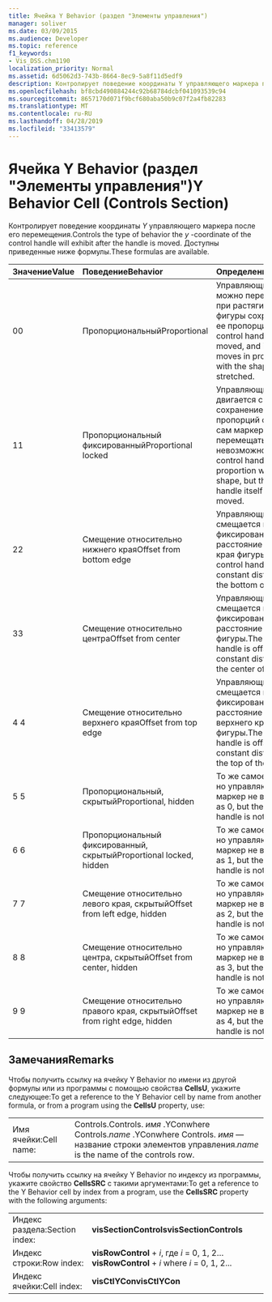 ```yaml
---
title: Ячейка Y Behavior (раздел "Элементы управления")
manager: soliver
ms.date: 03/09/2015
ms.audience: Developer
ms.topic: reference
f1_keywords:
- Vis_DSS.chm1190
localization_priority: Normal
ms.assetid: 6d5062d3-743b-8664-8ec9-5a8f11d5edf9
description: Контролирует поведение координаты Y управляющего маркера после его перемещения. Доступны приведенные ниже формулы.
ms.openlocfilehash: bf8cbd490884244c92b68784dcbf041093539c94
ms.sourcegitcommit: 8657170d071f9bcf680aba50b9c07f2a4fb82283
ms.translationtype: MT
ms.contentlocale: ru-RU
ms.lasthandoff: 04/28/2019
ms.locfileid: "33413579"
---
```

# <a name="y-behavior-cell-controls-section"></a><span data-ttu-id="dd5ac-104">Ячейка Y Behavior (раздел "Элементы управления")</span><span class="sxs-lookup"><span data-stu-id="dd5ac-104">Y Behavior Cell (Controls Section)</span></span>

<span data-ttu-id="dd5ac-105">Контролирует поведение координаты *Y* управляющего маркера после его перемещения.</span><span class="sxs-lookup"><span data-stu-id="dd5ac-105">Controls the type of behavior the  *y*  -coordinate of the control handle will exhibit after the handle is moved.</span></span> <span data-ttu-id="dd5ac-106">Доступны приведенные ниже формулы.</span><span class="sxs-lookup"><span data-stu-id="dd5ac-106">These formulas are available.</span></span> 
  
|<span data-ttu-id="dd5ac-107">**Значение**</span><span class="sxs-lookup"><span data-stu-id="dd5ac-107">**Value**</span></span>|<span data-ttu-id="dd5ac-108">**Поведение**</span><span class="sxs-lookup"><span data-stu-id="dd5ac-108">**Behavior**</span></span>|<span data-ttu-id="dd5ac-109">**Определение**</span><span class="sxs-lookup"><span data-stu-id="dd5ac-109">**Definition**</span></span>|<span data-ttu-id="dd5ac-110">**Константа автоматизации**</span><span class="sxs-lookup"><span data-stu-id="dd5ac-110">**Automation constant**</span></span>|
|:-----|:-----|:-----|:-----|
| <span data-ttu-id="dd5ac-111">0</span><span class="sxs-lookup"><span data-stu-id="dd5ac-111">0</span></span>  <br/> | <span data-ttu-id="dd5ac-112">Пропорциональный</span><span class="sxs-lookup"><span data-stu-id="dd5ac-112">Proportional</span></span>  <br/> | <span data-ttu-id="dd5ac-113">Управляющий маркер можно перемещать, но при растягивании фигуры сохраняются ее пропорции.</span><span class="sxs-lookup"><span data-stu-id="dd5ac-113">The control handle can be moved, and it also moves in proportion with the shape when it is stretched.</span></span>  <br/> |<span data-ttu-id="dd5ac-114">**visCtlProportional**</span><span class="sxs-lookup"><span data-stu-id="dd5ac-114">**visCtlProportional**</span></span> <br/> |
| <span data-ttu-id="dd5ac-115">1</span><span class="sxs-lookup"><span data-stu-id="dd5ac-115">1</span></span>  <br/> | <span data-ttu-id="dd5ac-116">Пропорциональный фиксированный</span><span class="sxs-lookup"><span data-stu-id="dd5ac-116">Proportional locked</span></span>  <br/> | <span data-ttu-id="dd5ac-117">Управляющий маркер двигается с сохранением пропорций фигуры, но сам маркер перемещать невозможно.</span><span class="sxs-lookup"><span data-stu-id="dd5ac-117">The control handle moves in proportion with the shape, but the control handle itself cannot be moved.</span></span>  <br/> |<span data-ttu-id="dd5ac-118">**visCtlLocked**</span><span class="sxs-lookup"><span data-stu-id="dd5ac-118">**visCtlLocked**</span></span> <br/> |
| <span data-ttu-id="dd5ac-119">2</span><span class="sxs-lookup"><span data-stu-id="dd5ac-119">2</span></span>  <br/> | <span data-ttu-id="dd5ac-120">Смещение относительно нижнего края</span><span class="sxs-lookup"><span data-stu-id="dd5ac-120">Offset from bottom edge</span></span>  <br/> | <span data-ttu-id="dd5ac-121">Управляющий маркер смещается на фиксированное расстояние от нижнего края фигуры.</span><span class="sxs-lookup"><span data-stu-id="dd5ac-121">The control handle is offset a constant distance from the bottom of the shape.</span></span>  <br/> |<span data-ttu-id="dd5ac-122">**visCtlOffsetMin**</span><span class="sxs-lookup"><span data-stu-id="dd5ac-122">**visCtlOffsetMin**</span></span> <br/> |
| <span data-ttu-id="dd5ac-123">3</span><span class="sxs-lookup"><span data-stu-id="dd5ac-123">3</span></span>  <br/> | <span data-ttu-id="dd5ac-124">Смещение относительно центра</span><span class="sxs-lookup"><span data-stu-id="dd5ac-124">Offset from center</span></span>  <br/> | <span data-ttu-id="dd5ac-125">Управляющий маркер смещается на фиксированное расстояние от центра фигуры.</span><span class="sxs-lookup"><span data-stu-id="dd5ac-125">The control handle is offset a constant distance from the center of the shape.</span></span>  <br/> |<span data-ttu-id="dd5ac-126">**visCtlOffsetMid**</span><span class="sxs-lookup"><span data-stu-id="dd5ac-126">**visCtlOffsetMid**</span></span> <br/> |
| <span data-ttu-id="dd5ac-127">4 </span><span class="sxs-lookup"><span data-stu-id="dd5ac-127">4</span></span>  <br/> | <span data-ttu-id="dd5ac-128">Смещение относительно верхнего края</span><span class="sxs-lookup"><span data-stu-id="dd5ac-128">Offset from top edge</span></span>  <br/> | <span data-ttu-id="dd5ac-129">Управляющий маркер смещается на фиксированное расстояние от верхнего края фигуры.</span><span class="sxs-lookup"><span data-stu-id="dd5ac-129">The control handle is offset a constant distance from the top of the shape.</span></span>  <br/> |<span data-ttu-id="dd5ac-130">**visCtlOffsetMax**</span><span class="sxs-lookup"><span data-stu-id="dd5ac-130">**visCtlOffsetMax**</span></span> <br/> |
| <span data-ttu-id="dd5ac-131">5 </span><span class="sxs-lookup"><span data-stu-id="dd5ac-131">5</span></span>  <br/> | <span data-ttu-id="dd5ac-132">Пропорциональный, скрытый</span><span class="sxs-lookup"><span data-stu-id="dd5ac-132">Proportional, hidden</span></span>  <br/> | <span data-ttu-id="dd5ac-133">То же самое, что и 0, но управляющий маркер не виден.</span><span class="sxs-lookup"><span data-stu-id="dd5ac-133">Same as 0, but the control handle is not visible.</span></span>  <br/> |<span data-ttu-id="dd5ac-134">**visCtlProportionalHidden**</span><span class="sxs-lookup"><span data-stu-id="dd5ac-134">**visCtlProportionalHidden**</span></span> <br/> |
| <span data-ttu-id="dd5ac-135">6 </span><span class="sxs-lookup"><span data-stu-id="dd5ac-135">6</span></span>  <br/> | <span data-ttu-id="dd5ac-136">Пропорциональный фиксированный, скрытый</span><span class="sxs-lookup"><span data-stu-id="dd5ac-136">Proportional locked, hidden</span></span>  <br/> | <span data-ttu-id="dd5ac-137">То же самое, что и 1, но управляющий маркер не виден.</span><span class="sxs-lookup"><span data-stu-id="dd5ac-137">Same as 1, but the control handle is not visible.</span></span>  <br/> |<span data-ttu-id="dd5ac-138">**visCtlLockedHiddenv**</span><span class="sxs-lookup"><span data-stu-id="dd5ac-138">**visCtlLockedHiddenv**</span></span> <br/> |
| <span data-ttu-id="dd5ac-139">7 </span><span class="sxs-lookup"><span data-stu-id="dd5ac-139">7</span></span>  <br/> | <span data-ttu-id="dd5ac-140">Смещение относительно левого края, скрытый</span><span class="sxs-lookup"><span data-stu-id="dd5ac-140">Offset from left edge, hidden</span></span>  <br/> | <span data-ttu-id="dd5ac-141">То же самое, что и 2, но управляющий маркер не виден.</span><span class="sxs-lookup"><span data-stu-id="dd5ac-141">Same as 2, but the control handle is not visible.</span></span>  <br/> |<span data-ttu-id="dd5ac-142">**visCtlOffsetMinHidden**</span><span class="sxs-lookup"><span data-stu-id="dd5ac-142">**visCtlOffsetMinHidden**</span></span> <br/> |
| <span data-ttu-id="dd5ac-143">8 </span><span class="sxs-lookup"><span data-stu-id="dd5ac-143">8</span></span>  <br/> | <span data-ttu-id="dd5ac-144">Смещение относительно центра, скрытый</span><span class="sxs-lookup"><span data-stu-id="dd5ac-144">Offset from center, hidden</span></span>  <br/> | <span data-ttu-id="dd5ac-145">То же самое, что и 3, но управляющий маркер не виден.</span><span class="sxs-lookup"><span data-stu-id="dd5ac-145">Same as 3, but the control handle is not visible.</span></span>  <br/> |<span data-ttu-id="dd5ac-146">**visCtlOffsetMidHidden**</span><span class="sxs-lookup"><span data-stu-id="dd5ac-146">**visCtlOffsetMidHidden**</span></span> <br/> |
| <span data-ttu-id="dd5ac-147">9 </span><span class="sxs-lookup"><span data-stu-id="dd5ac-147">9</span></span>  <br/> | <span data-ttu-id="dd5ac-148">Смещение относительно правого края, скрытый</span><span class="sxs-lookup"><span data-stu-id="dd5ac-148">Offset from right edge, hidden</span></span>  <br/> | <span data-ttu-id="dd5ac-149">То же самое, что и 4, но управляющий маркер не виден.</span><span class="sxs-lookup"><span data-stu-id="dd5ac-149">Same as 4, but the control handle is not visible.</span></span>  <br/> |<span data-ttu-id="dd5ac-150">**visCtlOffsetMaxHidden**</span><span class="sxs-lookup"><span data-stu-id="dd5ac-150">**visCtlOffsetMaxHidden**</span></span> <br/> |
   
## <a name="remarks"></a><span data-ttu-id="dd5ac-151">Замечания</span><span class="sxs-lookup"><span data-stu-id="dd5ac-151">Remarks</span></span>

<span data-ttu-id="dd5ac-152">Чтобы получить ссылку на ячейку Y Behavior по имени из другой формулы или из программы с помощью свойства **CellsU**, укажите следующее:</span><span class="sxs-lookup"><span data-stu-id="dd5ac-152">To get a reference to the Y Behavior cell by name from another formula, or from a program using the **CellsU** property, use:</span></span> 
  
|||
|:-----|:-----|
| <span data-ttu-id="dd5ac-153">Имя ячейки:</span><span class="sxs-lookup"><span data-stu-id="dd5ac-153">Cell name:</span></span>  <br/> | <span data-ttu-id="dd5ac-154">Controls.</span><span class="sxs-lookup"><span data-stu-id="dd5ac-154">Controls.</span></span>  <span data-ttu-id="dd5ac-155">*имя* .YConwhere Controls.</span><span class="sxs-lookup"><span data-stu-id="dd5ac-155">*name*  .YConwhere Controls.</span></span>  <span data-ttu-id="dd5ac-156">*имя* — название строки элементов управления.</span><span class="sxs-lookup"><span data-stu-id="dd5ac-156">*name*  is the name of the controls row.</span></span>  <br/> |
   
<span data-ttu-id="dd5ac-157">Чтобы получить ссылку на ячейку Y Behavior по индексу из программы, укажите свойство **CellsSRC** с такими аргументами:</span><span class="sxs-lookup"><span data-stu-id="dd5ac-157">To get a reference to the Y Behavior cell by index from a program, use the **CellsSRC** property with the following arguments:</span></span> 
  
|||
|:-----|:-----|
| <span data-ttu-id="dd5ac-158">Индекс раздела:</span><span class="sxs-lookup"><span data-stu-id="dd5ac-158">Section index:</span></span>  <br/> |<span data-ttu-id="dd5ac-159">**visSectionControls**</span><span class="sxs-lookup"><span data-stu-id="dd5ac-159">**visSectionControls**</span></span> <br/> |
| <span data-ttu-id="dd5ac-160">Индекс строки:</span><span class="sxs-lookup"><span data-stu-id="dd5ac-160">Row index:</span></span>  <br/> |<span data-ttu-id="dd5ac-161">**visRowControl** +  *i*, где *i* = 0, 1, 2…</span><span class="sxs-lookup"><span data-stu-id="dd5ac-161">**visRowControl** +  *i*            where  *i*  = 0, 1, 2...</span></span>  <br/> |
| <span data-ttu-id="dd5ac-162">Индекс ячейки:</span><span class="sxs-lookup"><span data-stu-id="dd5ac-162">Cell index:</span></span>  <br/> |<span data-ttu-id="dd5ac-163">**visCtlYCon**</span><span class="sxs-lookup"><span data-stu-id="dd5ac-163">**visCtlYCon**</span></span> <br/> |
   

